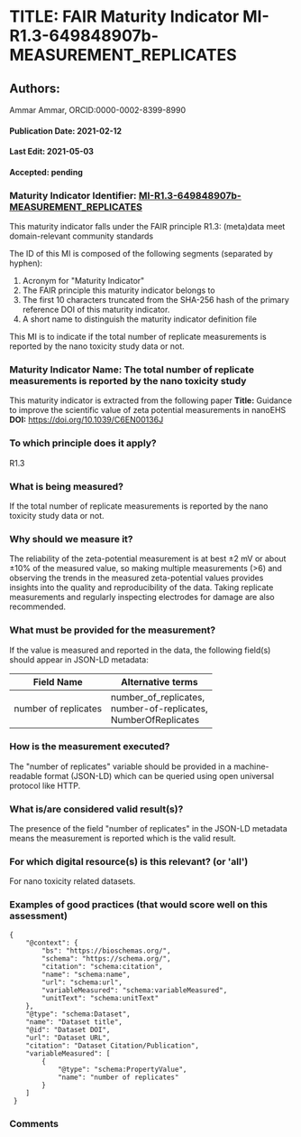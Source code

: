 # TITLE: FAIR Maturity Indicator MI-R1.3-649848907b-MEASUREMENT_REPLICATES

## Authors: 
Ammar Ammar, ORCID:0000-0002-8399-8990

#### Publication Date: 2021-02-12
#### Last Edit: 2021-05-03
#### Accepted: pending

### Maturity Indicator Identifier: [MI-R1.3-649848907b-MEASUREMENT_REPLICATES](https://w3id.org/fair/maturity_indicator/terms/Gen2/MI-R1.3-649848907b-MEASUREMENT_REPLICATES)

This maturity indicator falls under the FAIR principle R1.3:
(meta)data meet domain-relevant community standards

The ID of this MI is composed of the following segments (separated by hyphen):
1. Acronym for "Maturity Indicator"
1. The FAIR principle this maturity indicator belongs to
1. The first 10 characters truncated from the SHA-256 hash of the primary reference DOI of this maturity indicator.
1. A short name to distinguish the maturity indicator definition file

This MI is to indicate if the total number of replicate measurements is reported by the nano toxicity study data or not.

### Maturity Indicator Name:  The total number of replicate measurements is reported by the nano toxicity study

This maturity indicator is extracted from the following paper 
**Title:** Guidance to improve the scientific value of zeta potential measurements in nanoEHS
**DOI:** https://doi.org/10.1039/C6EN00136J

### To which principle does it apply?  
R1.3

### What is being measured?
If the total number of replicate measurements is reported by the nano toxicity study data or not.

### Why should we measure it?
The reliability of the zeta-potential measurement is at best ±2 mV or
about ±10% of the measured value, so making multiple measurements
(>6) and observing the trends in the measured zeta-potential values
provides insights into the quality and reproducibility of the data. Taking
replicate measurements and regularly inspecting electrodes for
damage are also recommended.

### What must be provided for the measurement?
If the value is measured and reported in the data, the following field(s) should appear in JSON-LD metadata: 

| Field Name               | Alternative terms                                                     |
| ------------------------ | --------------------------------------------------------------------- |
| number of replicates     | number_of_replicates,<br>number-of-replicates,<br>NumberOfReplicates  |

### How is the measurement executed?
The "number of replicates" variable should be provided in a machine-readable format (JSON-LD) which can be queried using open universal protocol like HTTP.

### What is/are considered valid result(s)?
The presence of the field "number of replicates" in the JSON-LD metadata means the measurement is reported which is the valid result.

### For which digital resource(s) is this relevant? (or 'all')
For nano toxicity related datasets.  

### Examples of good practices (that would score well on this assessment)
```{json}
{
 	"@context": {
 		"bs": "https://bioschemas.org/",
 		"schema": "https://schema.org/",
 		"citation": "schema:citation",
 		"name": "schema:name",
 		"url": "schema:url",
 		"variableMeasured": "schema:variableMeasured",
 		"unitText": "schema:unitText"
 	},
 	"@type": "schema:Dataset",
 	"name": "Dataset title",
 	"@id": "Dataset DOI",
 	"url": "Dataset URL",
 	"citation": "Dataset Citation/Publication",
 	"variableMeasured": [
 		{
 			"@type": "schema:PropertyValue",
 			"name": "number of replicates"
 		}
 	]
 }
```

### Comments

